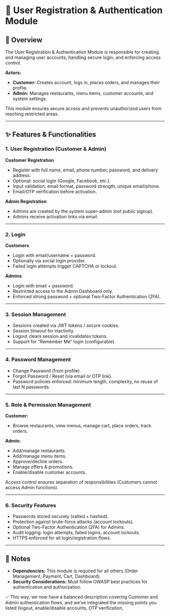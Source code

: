 # 🔐 User Registration & Authentication Module

## 📌 Overview

The User Registration & Authentication Module is responsible for creating and managing user accounts, handling secure login, and enforcing access control.

**Actors:**
- **Customer:** Creates account, logs in, places orders, and manages their profile.
- **Admin:** Manages restaurants, menu items, customer accounts, and system settings.

This module ensures secure access and prevents unauthorized users from reaching restricted areas.

---

## ✨ Features & Functionalities

### 1. User Registration (Customer & Admin)

**Customer Registration**
- Register with full name, email, phone number, password, and delivery address.
- Optional: social login (Google, Facebook, etc.).
- Input validation: email format, password strength, unique email/phone.
- Email/OTP verification before activation.

**Admin Registration**
- Admins are created by the system super-admin (not public signup).
- Admins receive activation links via email.

---

### 2. Login

**Customers**
- Login with email/username + password.
- Optionally via social login provider.
- Failed login attempts trigger CAPTCHA or lockout.

**Admins**
- Login with email + password.
- Restricted access to the Admin Dashboard only.
- Enforced strong password + optional Two-Factor Authentication (2FA).

---

### 3. Session Management

- Sessions created via JWT tokens / secure cookies.
- Session timeout for inactivity.
- Logout clears session and invalidates tokens.
- Support for “Remember Me” login (configurable).

---

### 4. Password Management

- Change Password (from profile).
- Forgot Password / Reset (via email or OTP link).
- Password policies enforced: minimum length, complexity, no reuse of last N passwords.

---

### 5. Role & Permission Management

**Customer:**
- Browse restaurants, view menus, manage cart, place orders, track orders.

**Admin:**
- Add/manage restaurants.
- Add/manage menu items.
- Approve/decline orders.
- Manage offers & promotions.
- Enable/disable customer accounts.

Access control ensures separation of responsibilities (Customers cannot access Admin functions).

---

### 6. Security Features

- Passwords stored securely (salted + hashed).
- Protection against brute-force attacks (account lockouts).
- Optional Two-Factor Authentication (2FA) for Admins.
- Audit logging: login attempts, failed logins, account lockouts.
- HTTPS enforced for all login/registration flows.

---

## 📌 Notes

- **Dependencies:** This module is required for all others (Order Management, Payment, Cart, Dashboard).
- **Security Considerations:** Must follow OWASP best practices for authentication and authorization.

✅ This way, we now have a balanced description covering Customer and Admin authentication flows, and we’ve integrated the missing points you listed (logout, enable/disable accounts, OTP verification,